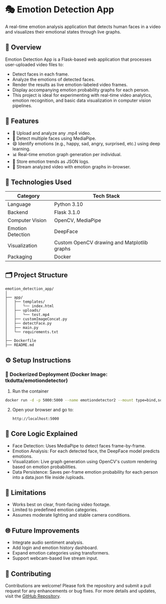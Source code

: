 # 🎭 Emotion Detection App
A real-time emotion analysis application that detects human faces in a video and visualizes their emotional states through live graphs.

## 📌 Overview
Emotion Detection App is a Flask-based web application that processes user-uploaded video files to:
- Detect faces in each frame.
- Analyze the emotions of detected faces.
- Render the results as live emotion-labeled video frames.
- Display accompanying emotion probability graphs for each person.
- This project is ideal for experimenting with real-time video analytics, emotion recognition, and basic data visualization in computer vision pipelines.

## 🚀 Features
- 🎥 Upload and analyze any .mp4 video.
- 🤖 Detect multiple faces using MediaPipe.
- 😄 Identify emotions (e.g., happy, sad, angry, surprised, etc.) using deep learning.
- 📊 Real-time emotion graph generation per individual.
- 📁 Store emotion trends as JSON logs.
- 📡 Stream analyzed video with emotion graphs in-browser.

## 🧰 Technologies Used
<table>
  <thead>
    <tr>
      <th>Category</th>
      <th>Tech Stack</th>
    </tr>
  </thead>
  <tbody>
    <tr>
      <td>Language</td>
      <td>Python 3.10</td>
    </tr>
    <tr>
      <td>Backend</td>
      <td>Flask 3.1.0</td>
    </tr>
    <tr>
      <td>Computer Vision</td>
      <td>OpenCV, MediaPipe</td>
    </tr>
    <tr>
      <td>Emotion Detection</td>
      <td>DeepFace</td>
    </tr>
    <tr>
      <td>Visualization</td>
      <td>Custom OpenCV drawing and Matplotlib graphs</td>
    </tr>
    <tr>
      <td>Packaging</td>
      <td>Docker</td>
    </tr>
  </tbody>
</table>



## 🗂️ Project Structure
```env
emotion_detection_app/
│
├── app/
│   ├── templates/
│   │   └── index.html
│   ├── uploads/
│   │   └── test.mp4
│   ├── customImageConcat.py
│   ├── detectFace.py
│   ├── main.py
│   └── requirements.txt
│
├── Dockerfile
├── README.md
```

## ⚙️ Setup Instructions
### 🐳 Dockerized Deployment (Docker Image: tkdutta/emotiondetector)
1. Run the container
  ```bash
  docker run -d -p 5000:5000 --name emotiondetector2 --mount type=bind,source=${PWD}/my-data,destination=/app/uploads tkdutta/emotiondetector:v1.0-ubuntu22.04
  ```
2. Open your browser and go to:
   ```url
   http://localhost:5000
   ```

## 🧠 Core Logic Explained
- Face Detection: Uses MediaPipe to detect faces frame-by-frame.
- Emotion Analysis: For each detected face, the DeepFace model predicts emotions.
- Visualization: Live graph generation using OpenCV's custom rendering based on emotion probabilities.
- Data Persistence: Saves per-frame emotion probability for each person into a data.json file inside /uploads.

## 🚧 Limitations
- Works best on clear, front-facing video footage.
- Limited to predefined emotion categories.
- Assumes moderate lighting and stable camera conditions.

## 🌐 Future Improvements
- Integrate audio sentiment analysis.
- Add login and emotion history dashboard.
- Expand emotion categories using transformers.
- Support webcam-based live stream input.

## 🤝 Contributing
Contributions are welcome! Please fork the repository and submit a pull request for any enhancements or bug fixes. For more details and updates, visit the [GitHub Repository](https://github.com/tuhindutta/emotion_detection_app).
